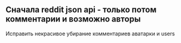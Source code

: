 ## Сначала reddit json api - только потом комментарии и возможно авторы

Исправить некрасивое убирание комментариев
аватарки и users
